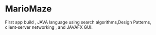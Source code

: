 # MarioMaze
First app build , JAVA language using search algorithms,Design Patterns, client-server networking , and JAVAFX GUI.
